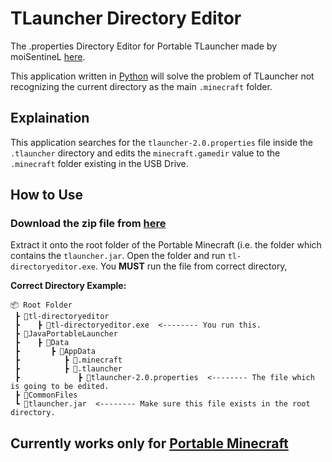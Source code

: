 # TLauncher Directory Editor

 The .properties Directory Editor for Portable TLauncher made by moiSentineL [here](https://www.reddit.com/r/TLAUNCHER/comments/tjc9r6/tlauncher_on_usb_final/).
 
 This application written in [Python](https://www.python.org) will solve the problem of TLauncher not recognizing the current directory as the main `.minecraft` folder.
 
## Explaination

This application searches for the `tlauncher-2.0.properties` file inside the `.tlauncher` directory and edits the `minecraft.gamedir` value to the `.minecraft` folder existing in the USB Drive.

## How to Use

### Download the zip file from [here](https://github.com/moiSentineL/TL-directoryeditor/releases/download/1.0/tl-directoryeditor.zip)

Extract it onto the root folder of the Portable Minecraft (i.e. the folder which contains the `tlauncher.jar`.
Open the folder and run `tl-directoryeditor.exe`. You **MUST** run the file from correct directory,

**Correct Directory Example:**

```
📦 Root Folder
 ┣ 📂tl-directoryeditor
 ┣    ┣ 📜tl-directoryeditor.exe  <-------- You run this.
 ┣ 📂JavaPortableLauncher
 ┣    ┣ 📂Data
 ┣       ┣ 📂AppData
 ┣          ┣ 📂.minecraft
 ┣          ┣ 📂.tlauncher
 ┣             ┣ 📜tlauncher-2.0.properties  <-------- The file which is going to be edited.
 ┣ 📂CommonFiles
 ┗ 📜tlauncher.jar  <-------- Make sure this file exists in the root directory.
```
 

## Currently works only for [Portable Minecraft](https://www.reddit.com/r/TLAUNCHER/comments/tjc9r6/tlauncher_on_usb_final/)
